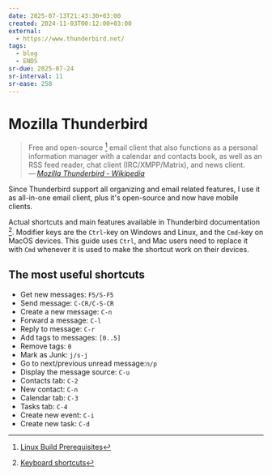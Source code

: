 ```yaml
---
date: 2025-07-13T21:43:30+03:00
created: 2024-11-03T00:12:00+03:00
external:
  - https://www.thunderbird.net/
tags:
  - blog
  - ENDS
sr-due: 2025-07-24
sr-interval: 11
sr-ease: 258
---
```


# Mozilla Thunderbird

> Free and open-source [^1] email client that also functions as a personal information manager with a calendar and contacts book, as well as an RSS feed reader, chat client (IRC/XMPP/Matrix), and news client.\
> — <cite>[Mozilla Thunderbird - Wikipedia](https://en.wikipedia.org/wiki/Mozilla_Thunderbird)</cite>

Since Thunderbird support all organizing and email related features, I use it as all-in-one email client, plus it's open-source and now have mobile clients.

Actual shortcuts and main features available in Thunderbird documentation [^2]. Modifier keys are the `Ctrl`-key on Windows and Linux, and the `Cmd`-key on MacOS devices. This guide uses `Ctrl`, and Mac users need to replace it with `Cmd` whenever it is used to make the shortcut work on their devices.

## The most useful shortcuts

- Get new messages:<wbr class="f"> `F5/S-F5`
- Send message:<wbr class="f"> `C-CR/C-S-CR`
- Create a new message:<wbr class="f"> `C-n`
- Forward a message:<wbr class="f"> `C-l`
- Reply to message:<wbr class="f"> `C-r`
- Add tags to messages:<wbr class="f"> `[0..5]`
- Remove tags:<wbr class="f"> `0`
- Mark as Junk:<wbr class="f"> `j/s-j`
- Go to next/previous unread message:<wbr class="f"> `n/p`
- Display the message source:<wbr class="f"> `C-u`
- Contacts tab:<wbr class="f"> `C-2`
- New contact:<wbr class="f"> `C-n`
- Calendar tab:<wbr class="f"> `C-3`
- Tasks tab:<wbr class="f"> `C-4`
- Create new event:<wbr class="f"> `C-i`
- Create new task:<wbr class="f"> `C-d`

[^1]: [Linux Build Prerequisites](https://developer.thunderbird.net/thunderbird-development/building-thunderbird/linux-build-prerequisites#getting-the-code)

[^2]: [Keyboard shortcuts](https://support.mozilla.org/en-US/kb/keyboard-shortcuts-thunderbird#w_list-of-keyboard-shortcuts)
